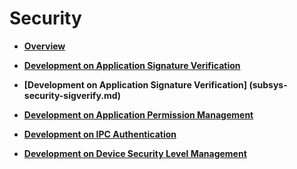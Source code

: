 # Security<a name="EN-US_TOPIC_0000001157319395"></a>

-   **[Overview](subsys-security-overview.md)**

-   **[Development on Application Signature Verification](subsys-security-sigverify.md)**

-   **[Development on Application Signature Verification] (subsys-security-sigverify.md)**

-   **[Development on Application Permission Management](subsys-security-rightmanagement.md)**

-   **[Development on IPC Authentication](subsys-security-communicationverify.md)**

-   **[Development on Device Security Level Management](subsys-security-devicesecuritylevel.md)**


